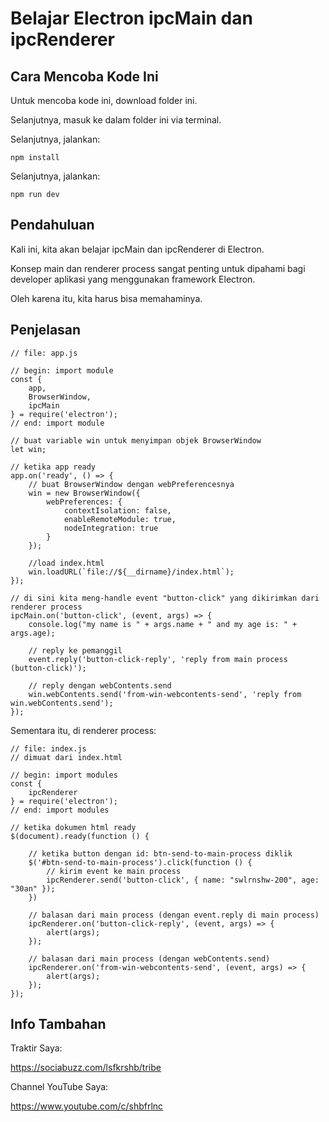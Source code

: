 # Belajar Electron ipcMain dan ipcRenderer

## Cara Mencoba Kode Ini

Untuk mencoba kode ini, download folder ini.

Selanjutnya, masuk ke dalam folder ini via terminal.

Selanjutnya, jalankan:

```
npm install
```

 Selanjutnya, jalankan:

```
npm run dev
```

## Pendahuluan

Kali ini, kita akan belajar ipcMain dan ipcRenderer di Electron.

Konsep main dan renderer process sangat penting untuk dipahami bagi developer aplikasi yang menggunakan framework Electron.

Oleh karena itu, kita harus bisa memahaminya.

## Penjelasan

```
// file: app.js

// begin: import module
const {
    app,
    BrowserWindow,
    ipcMain
} = require('electron');
// end: import module

// buat variable win untuk menyimpan objek BrowserWindow
let win;

// ketika app ready
app.on('ready', () => {
	// buat BrowserWindow dengan webPreferencesnya
    win = new BrowserWindow({
        webPreferences: {
            contextIsolation: false,
            enableRemoteModule: true,
            nodeIntegration: true
        }
    });

	//load index.html
    win.loadURL(`file://${__dirname}/index.html`);
});

// di sini kita meng-handle event "button-click" yang dikirimkan dari renderer process
ipcMain.on('button-click', (event, args) => {
    console.log("my name is " + args.name + " and my age is: " + args.age);
    
    // reply ke pemanggil
    event.reply('button-click-reply', 'reply from main process (button-click)');
    
    // reply dengan webContents.send
    win.webContents.send('from-win-webcontents-send', 'reply from win.webContents.send');
});
```

Sementara itu, di renderer process:

```
// file: index.js
// dimuat dari index.html

// begin: import modules
const {
    ipcRenderer
} = require('electron');
// end: import modules

// ketika dokumen html ready
$(document).ready(function () {

	// ketika button dengan id: btn-send-to-main-process diklik
    $('#btn-send-to-main-process').click(function () {
    	// kirim event ke main process
        ipcRenderer.send('button-click', { name: "swlrnshw-200", age: "30an" });
    })
	
	// balasan dari main process (dengan event.reply di main process)
    ipcRenderer.on('button-click-reply', (event, args) => {
        alert(args);
    });

	// balasan dari main process (dengan webContents.send)
    ipcRenderer.on('from-win-webcontents-send', (event, args) => {
        alert(args);
    });
});
```

## Info Tambahan

Traktir Saya:

https://sociabuzz.com/lsfkrshb/tribe

Channel YouTube Saya:

https://www.youtube.com/c/shbfrlnc
